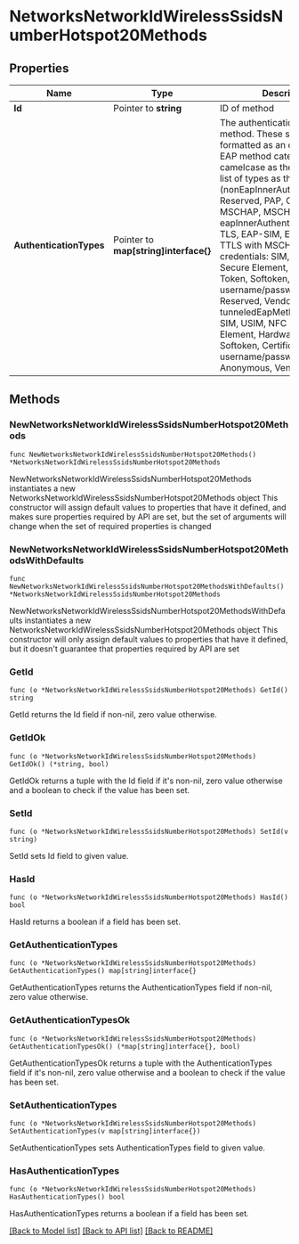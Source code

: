 # NetworksNetworkIdWirelessSsidsNumberHotspot20Methods

## Properties

Name | Type | Description | Notes
------------ | ------------- | ------------- | -------------
**Id** | Pointer to **string** | ID of method | [optional] 
**AuthenticationTypes** | Pointer to **map[string]interface{}** | The authentication types for the method. These should be formatted as an object with the EAP method category in camelcase as the key and the list of types as the value (nonEapInnerAuthentication: Reserved, PAP, CHAP, MSCHAP, MSCHAPV2; eapInnerAuthentication: EAP-TLS, EAP-SIM, EAP-AKA, EAP-TTLS with MSCHAPv2; credentials: SIM, USIM, NFC Secure Element, Hardware Token, Softoken, Certificate, username/password, none, Reserved, Vendor Specific; tunneledEapMethodCredentials: SIM, USIM, NFC Secure Element, Hardware Token, Softoken, Certificate, username/password, Reserved, Anonymous, Vendor Specific) | [optional] 

## Methods

### NewNetworksNetworkIdWirelessSsidsNumberHotspot20Methods

`func NewNetworksNetworkIdWirelessSsidsNumberHotspot20Methods() *NetworksNetworkIdWirelessSsidsNumberHotspot20Methods`

NewNetworksNetworkIdWirelessSsidsNumberHotspot20Methods instantiates a new NetworksNetworkIdWirelessSsidsNumberHotspot20Methods object
This constructor will assign default values to properties that have it defined,
and makes sure properties required by API are set, but the set of arguments
will change when the set of required properties is changed

### NewNetworksNetworkIdWirelessSsidsNumberHotspot20MethodsWithDefaults

`func NewNetworksNetworkIdWirelessSsidsNumberHotspot20MethodsWithDefaults() *NetworksNetworkIdWirelessSsidsNumberHotspot20Methods`

NewNetworksNetworkIdWirelessSsidsNumberHotspot20MethodsWithDefaults instantiates a new NetworksNetworkIdWirelessSsidsNumberHotspot20Methods object
This constructor will only assign default values to properties that have it defined,
but it doesn't guarantee that properties required by API are set

### GetId

`func (o *NetworksNetworkIdWirelessSsidsNumberHotspot20Methods) GetId() string`

GetId returns the Id field if non-nil, zero value otherwise.

### GetIdOk

`func (o *NetworksNetworkIdWirelessSsidsNumberHotspot20Methods) GetIdOk() (*string, bool)`

GetIdOk returns a tuple with the Id field if it's non-nil, zero value otherwise
and a boolean to check if the value has been set.

### SetId

`func (o *NetworksNetworkIdWirelessSsidsNumberHotspot20Methods) SetId(v string)`

SetId sets Id field to given value.

### HasId

`func (o *NetworksNetworkIdWirelessSsidsNumberHotspot20Methods) HasId() bool`

HasId returns a boolean if a field has been set.

### GetAuthenticationTypes

`func (o *NetworksNetworkIdWirelessSsidsNumberHotspot20Methods) GetAuthenticationTypes() map[string]interface{}`

GetAuthenticationTypes returns the AuthenticationTypes field if non-nil, zero value otherwise.

### GetAuthenticationTypesOk

`func (o *NetworksNetworkIdWirelessSsidsNumberHotspot20Methods) GetAuthenticationTypesOk() (*map[string]interface{}, bool)`

GetAuthenticationTypesOk returns a tuple with the AuthenticationTypes field if it's non-nil, zero value otherwise
and a boolean to check if the value has been set.

### SetAuthenticationTypes

`func (o *NetworksNetworkIdWirelessSsidsNumberHotspot20Methods) SetAuthenticationTypes(v map[string]interface{})`

SetAuthenticationTypes sets AuthenticationTypes field to given value.

### HasAuthenticationTypes

`func (o *NetworksNetworkIdWirelessSsidsNumberHotspot20Methods) HasAuthenticationTypes() bool`

HasAuthenticationTypes returns a boolean if a field has been set.


[[Back to Model list]](../README.md#documentation-for-models) [[Back to API list]](../README.md#documentation-for-api-endpoints) [[Back to README]](../README.md)


